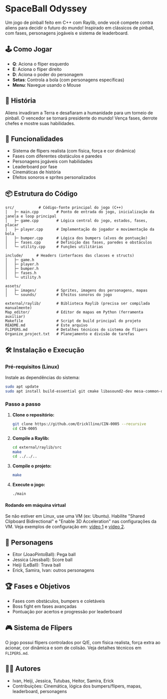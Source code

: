 

# SpaceBall Odyssey

Um jogo de pinball feito em C++ com Raylib, onde você compete contra aliens para decidir o futuro do mundo! Inspirado em clássicos de pinball, com fases, personagens jogáveis e sistema de leaderboard.

## 🕹️ Como Jogar

- **Q**: Aciona o fliper esquerdo
- **E**: Aciona o fliper direito
- **D**: Aciona o poder do personagem
- **Setas**: Controla a bola (com personagens específicas)
- **Menu**: Navegue usando o Mouse

## 📖 História

Aliens invadiram a Terra e desafiaram a humanidade para um torneio de pinball. O vencedor se tornará presidente do mundo! Vença fases, derrote chefes e mostre suas habilidades.

## 🚩 Funcionalidades

- Sistema de flipers realista (com física, força e cor dinâmica)
- Fases com diferentes obstáculos e paredes
- Personagens jogáveis com habilidades
- Leaderboard por fase
- Cinemáticas de história
- Efeitos sonoros e sprites personalizados


## 📦 Estrutura do Código

```
src/           # Código-fonte principal do jogo (C++)
│   ├─ main.cpp        # Ponto de entrada do jogo, inicialização da janela e loop principal
│   ├─ game.cpp        # Lógica central do jogo, estados, fases, placar
│   ├─ player.cpp      # Implementação do jogador e movimentação da bola
│   ├─ bumper.cpp      # Lógica dos bumpers (alvos de pontuação)
│   ├─ fases.cpp       # Definição das fases, paredes e obstáculos
│   └─ utility.cpp     # Funções utilitárias

include/      # Headers (interfaces das classes e structs)
│   ├─ game.h
│   ├─ player.h
│   ├─ bumper.h
│   ├─ fases.h
│   └─ utility.h

assets/
│   ├─ images/         # Sprites, imagens dos personagens, mapas
│   └─ sounds/         # Efeitos sonoros do jogo

external/raylib/       # Biblioteca Raylib (precisa ser compilada manualmente)
Map_editor/            # Editor de mapas em Python (ferramenta auxiliar)
Makefile               # Script de build principal do projeto
README.md              # Este arquivo
FLIPERS.md             # Detalhes técnicos do sistema de flipers
Organize_project.txt   # Planejamento e divisão de tarefas
```

## 🛠️ Instalação e Execução

### Pré-requisitos (Linux)
Instale as dependências do sistema:
```bash
sudo apt update
sudo apt install build-essential git cmake libasound2-dev mesa-common-dev libx11-dev libxrandr-dev libxi-dev xorg-dev libgl1-mesa-dev libglu1-mesa-dev libxcursor-dev libxinerama-dev
```

### Passo a passo
1. **Clone o repositório:**
	```bash
	git clone https://github.com/Erickllino/CIN-0005 --recursive
	cd CIN-0005
	```
2. **Compile a Raylib:**
	```bash
	cd external/raylib/src
	make
	cd ../../..
	```
3. **Compile o projeto:**
	```bash
	make
	```
4. **Execute o jogo:**
	```bash
	./main
	```

#### Rodando em máquina virtual
Se não estiver em Linux, use uma VM (ex: Ubuntu). Habilite "Shared Clipboard Bidirectional" e "Enable 3D Acceleration" nas configurações da VM. Veja exemplos de configuração em: [vídeo 1](https://www.youtube.com/watch?v=Hva8lsV2nTk&t=66s) e [vídeo 2](https://www.youtube.com/watch?v=sAMnXte56yY).

## 👾 Personagens

- Eitor (JoaoPintoBall): Pega ball
- Jessica (Jessball): Score ball
- Heiji (LeBall): Trava ball
- Erick, Samira, Ivan: outros personagens

## 🏆 Fases e Objetivos

- Fases com obstáculos, bumpers e coletáveis
- Boss fight em fases avançadas
- Pontuação por acertos e progressão por leaderboard

## 🎮 Sistema de Flipers

O jogo possui flipers controlados por Q/E, com física realista, força extra ao acionar, cor dinâmica e som de colisão. Veja detalhes técnicos em `FLIPERS.md`.



## 👨‍💻 Autores

- Ivan, Heiji, Jessica, Tutubas, Heitor, Samira, Erick
- Contribuições: Cinemática, lógica dos bumpers/flipers, mapas, leaderboard, personagens



